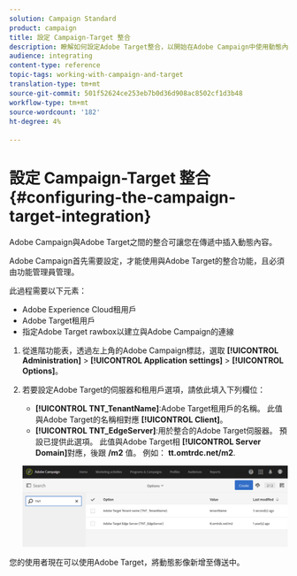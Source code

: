```yaml
---
solution: Campaign Standard
product: campaign
title: 設定 Campaign-Target 整合
description: 瞭解如何設定Adobe Target整合，以開始在Adobe Campaign中使用動態內容。
audience: integrating
content-type: reference
topic-tags: working-with-campaign-and-target
translation-type: tm+mt
source-git-commit: 501f52624ce253eb7b0d36d908ac8502cf1d3b48
workflow-type: tm+mt
source-wordcount: '182'
ht-degree: 4%

---
```



# 設定 Campaign-Target 整合{#configuring-the-campaign-target-integration}

Adobe Campaign與Adobe Target之間的整合可讓您在傳遞中插入動態內容。

Adobe Campaign首先需要設定，才能使用與Adobe Target的整合功能，且必須由功能管理員管理。

此過程需要以下元素：

* Adobe Experience Cloud租用戶
* Adobe Target租用戶
* 指定Adobe Target rawbox以建立與Adobe Campaign的連線

1. 從進階功能表，透過左上角的Adobe Campaign標誌，選取 **[!UICONTROL Administration]** > **[!UICONTROL Application settings]** > **[!UICONTROL Options]**。
1. 若要設定Adobe Target的伺服器和租用戶選項，請依此填入下列欄位：

   * **[!UICONTROL TNT_TenantName]**:Adobe Target租用戶的名稱。 此值與Adobe Target的名稱相對應 **[!UICONTROL Client]**。
   * **[!UICONTROL TNT_EdgeServer]**:用於整合的Adobe Target伺服器。 預設已提供此選項。 此值與Adobe Target相 **[!UICONTROL Server Domain]**&#x200B;對應，後跟 **/m2** 值。 例如： **tt.omtrdc.net/m2**.

   ![](assets/tar_options.png)

您的使用者現在可以使用Adobe Target，將動態影像新增至傳送中。

